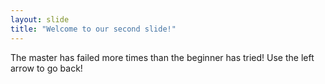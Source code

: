 ```yaml
---
layout: slide
title: "Welcome to our second slide!"
---
```

The master has failed more times than the beginner has tried!
Use the left arrow to go back!
